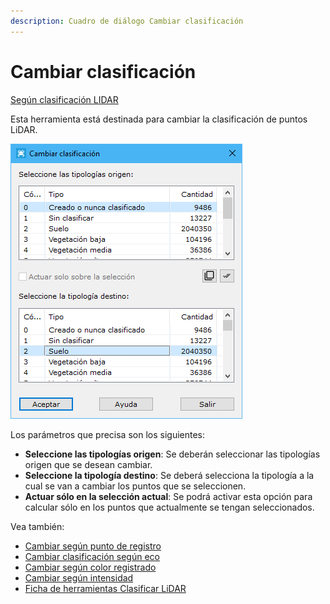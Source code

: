 ```yaml
---
description: Cuadro de diálogo Cambiar clasificación
---
```


# Cambiar clasificación

[Según clasificación LIDAR](./)

Esta herramienta está destinada para cambiar la clasificación de puntos LiDAR.

![Cuadro de di&#xE1;logo Cambiar clasificaci&#xF3;n](../../../.gitbook/assets/image%20%28119%29.png)

Los parámetros que precisa son los siguientes:

* **Seleccione las tipologías origen**: Se deberán seleccionar las tipologías origen que se desean cambiar.
* **Seleccione la tipología destino**: Se deberá selecciona la tipología a la cual se van a cambiar los puntos que se seleccionen.
* **Actuar sólo en la selección actual**: Se podrá activar esta opción para calcular sólo en los puntos que actualmente se tengan seleccionados.

Vea también:

* [Cambiar según punto de registro](../segun-punto-de-registro/cambiar-segun-punto-de-registro.md)
* [Cambiar clasificación según eco](../segun-eco-lidar/cambiar-clasificacion-segun-eco.md)
* [Cambiar según color registrado](../segun-color-registrado/cambiar-segun-color-registrado.md)
* [Cambiar según intensidad](../segun-intensidad/cambiar-segun-intensidad.md)
* [Ficha de herramientas Clasificar LiDAR](../../fichas-de-herramientas/ficha-de-herramientas-clasificar-lidar.md)

